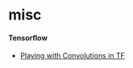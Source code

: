 # misc

#### Tensorflow
 - [Playing with Convolutions in TF](http://mourafiq.com/2016/08/10/playing-with-convolutions-in-tensorflow.html)
